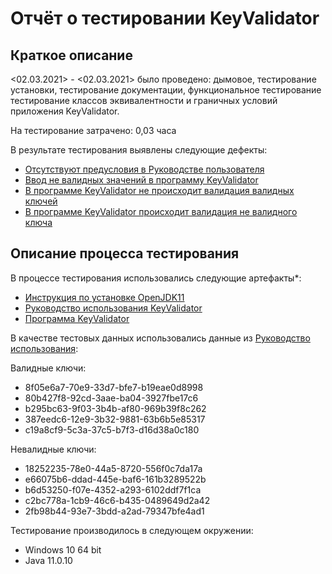 # Отчёт о тестировании KeyValidator

## Краткое описание

<02.03.2021> - <02.03.2021> было проведено: дымовое, тестирование установки, тестирование документации, функциональное тестирование
тестирование классов эквивалентности и граничных условий
приложения KeyValidator.

На тестирование затрачено: 0,03 часа

В результате тестирования выявлены следующие дефекты:
* [Отсутствуют предусловия в Руководстве пользователя](https://github.com/Shliskenstickin/DZ-Java-1.1/issues/1)
* [Ввод не валидных значений в программу KeyValidator](https://github.com/Shliskenstickin/DZ-Java-1.1/issues/2)
* [В программе KeyValidator не происходит валидация валидных ключей](https://github.com/Shliskenstickin/DZ-Java-1.1/issues/3)
* [В программе KeyValidator происходит валидация не валидного ключа](https://github.com/Shliskenstickin/DZ-Java-1.1/issues/5)

## Описание процесса тестирования

В процессе тестирования использовались следующие артефакты*:
* [Инструкция по установке OpenJDK11](https://github.com/netology-code/javaqa-homeworks/blob/master/intro/openjdk11-manual.md)
* [Руководство использования KeyValidator](https://github.com/netology-code/javaqa-homeworks/blob/master/intro/user-manual.md)
* [Программа KeyValidator](https://github.com/netology-code/javaqa-homeworks/blob/master/intro/artifacts/KeyValidator.class)

В качестве тестовых данных использовались данные из [Руководство использования](https://github.com/netology-code/javaqa-homeworks/blob/master/intro/user-manual.md):

Валидные ключи:
* 8f05e6a7-70e9-33d7-bfe7-b19eae0d8998
* 80b427f8-92cd-3aae-ba04-3927fbe17c6
* b295bc63-9f03-3b4b-af80-969b39f8c262
* 387eedc6-12e9-3b32-9881-63b6b5e85317
* c19a8cf9-5c3a-37c5-b7f3-d16d38a0c180

Невалидные ключи:
* 18252235-78e0-44a5-8720-556f0c7da17a
* e66075b6-ddad-445e-baf6-161b3289522b
* b6d53250-f07e-4352-a293-6102ddf7f1ca
* c2bc778a-1cb9-46c6-b435-0489649d2a42
* 2fb98b44-93e7-3bdd-a2ad-79347bfe4ad1

Тестирование производилось в следующем окружении:
* Windows 10 64 bit
* Java 11.0.10